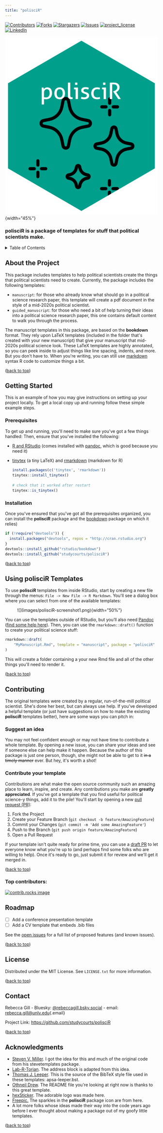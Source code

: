 ```yaml
---
title: "polisciR"
---
```


<!-- Improved compatibility of back to top link: See: https://github.com/othneildrew/Best-README-Template/pull/73 -->

<a id="readme-top"></a> <!--
*** Thanks to Othneil Drew (https://github.com/othneildrew) for his Best-README-Template. 
-->

<!-- PROJECT SHIELDS -->

[![Contributors](https://img.shields.io/github/contributors/studycourts/polisciR.svg?style=for-the-badge)](https://github.com/studycourts/polisciR/graphs/contributors) [![Forks](https://img.shields.io/github/forks/studycourts/polisciR.svg?style=for-the-badge)](https://github.com/studycourts/polisciR/network/members) [![Stargazers](https://img.shields.io/github/stars/studycourts/polisciR.svg?style=for-the-badge)](https://github.com/studycourts/polisciR/stargazers) [![Issues](https://img.shields.io/github/issues/studycourts/polisciR.svg?style=for-the-badge)](https://github.com/studycourts/polisciR/issues) [![project_license](https://img.shields.io/github/license/studycourts/polisciR.svg?style=for-the-badge)](https://github.com/studycourts/polisciR/blob/master/LICENSE.txt) [![LinkedIn](https://img.shields.io/badge/-LinkedIn-black.svg?style=for-the-badge&logo=linkedin&colorB=555)](https://linkedin.com/in/rebeccadgill)

<!-- PROJECT LOGO -->

![](images/polisciR-logo.png){width="45%"}

### <strong>polisciR</strong> is a package of templates for stuff that political scientists make.

<!-- TABLE OF CONTENTS -->

<details>

<summary>Table of Contents</summary>

<ol>

<li>

<a href="#about-the-project">About The Project</a>

<li>

<a href="#getting-started">Getting Started</a>

<li><a href="#prerequisites">Prerequisites</a></li>

<li><a href="#installation">Installation</a></li>

<li><a href="#usage">Usage</a></li>

<li><a href="#roadmap">Roadmap</a></li>

<li><a href="#contributing">Contributing</a></li>

<li><a href="#license">License</a></li>

<li><a href="#contact">Contact</a></li>

<li><a href="#acknowledgments">Acknowledgments</a></li>

</ol>

</details>

<!-- ABOUT THE PROJECT -->

## About the Project

This package includes templates to help political scientists create the things that political scientists need to create. Currently, the package includes the following templates:

-   `manuscript`: for those who already know what should go in a political science research paper, this template will create a pdf document in the style of a mid-2020s political scientist.
-   `guided_manuscript`: for those who need a bit of help turning their ideas into a political science research paper, this one contains default content to walk you through the process.

The manuscript templates in this package, are based on the **bookdown** format. They rely upon LaTeX templates (included in the folder that's created with your new manuscript) that give your manuscript that mid-2020s political science look. These LaTeX templates are highly annotated, so you can peek inside to adjust things like line spacing, indents, and more. But you don't have to. When you're writing, you can still use [markdown](https://rmarkdown.rstudio.com/authoring_basics.html) syntax R code to customize things a bit.

<p align="right">

(<a href="#readme-top">back to top</a>)

</p>

<!-- GETTING STARTED -->

## Getting Started

This is an example of how you may give instructions on setting up your project locally. To get a local copy up and running follow these simple example steps.

### Prerequisites

To get up and running, you'll need to make sure you've got a few things handled: Then, ensure that you've installed the following:

-   [R and RStudio](https://rstudio-education.github.io/hopr/starting.html) (comes installed with [pandoc](http://pandoc.org/), which is good because you need it)

-   [tinytex](https://yihui.name/tinytex/) (a tiny LaTeX) and [rmarkdown](https://rmarkdown.rstudio.com/docs/) (markdown for R)

    ``` r
    install.packages(c('tinytex', 'rmarkdown'))
    tinytex::install_tinytex()

    # check that it worked after restart
    tinytex::is_tinytex()
    ```

### Installation

Once you've ensured that you've got all the prerequisites organized, you can install the **polisciR** package and the [bookdown](https://bookdown.org/) package on which it relies)

``` r
if (!require("devtools")) {
  install.packages("devtools", repos = "http://cran.rstudio.org")
}
devtools::install_github("rstudio/bookdown")
devtools::install_github("studycourts/polisciR")
```

(<a href="#readme-top">back to top</a>)

</p>

<!-- USAGE EXAMPLES -->

## Using **polisciR** Templates

To use **polisciR** templates from inside RStudio, start by creating a new file through the menus: `File -> New File -> R Markdown`. You'll see a dialog box where you can select from one of the available templates:

<figure>![](images/polisciR-screenshot1.png){width="50%"}</figure>

You can use the templates outside of RStudio, but you’ll also need [Pandoc](https://pandoc.org) ([find some help here](https://bookdown.org/yihui/rmarkdown-cookbook/install-pandoc.html)). Then, you can use the `rmarkdown::draft()` function to create your political science stuff:

``` r
rmarkdown::draft(
    "MyManuscript.Rmd", template = "manuscript", package = "polisciR"
)
```

This will create a folder containing a your new Rmd file and all of the other things you'll need to render it.

<p align="right">

(<a href="#readme-top">back to top</a>)

</p>

<!-- CONTRIBUTING -->

## Contributing

The original templates were created by a regular, run-of-the-mill political scientist. She's done her best, but can always use help. If you've developed a helpful template (or just have suggestions on how to make the existing **polisciR** templates better), here are some ways you can pitch in:

### Suggest an idea

You may not feel confident enough or may not have time to contribute a whole template. By opening a new issue, you can share your ideas and see if someone else can help make it happen. Because the author of this package is just one person, though, she might not be able to get to it ~~in a timely manner~~ ever. But hey, it's worth a shot!

### Contribute your template

Contributions are what make the open source community such an amazing place to learn, inspire, and create. Any contributions you make are **greatly appreciated**. If you've got a template that you find useful for political science-y things, add it to the pile! You'll start by opening a new [pull request (PR)](https://docs.github.com/en/pull-requests/collaborating-with-pull-requests/proposing-changes-to-your-work-with-pull-requests/about-pull-requests#draft-pull-requests):

1.  Fork the Project
2.  Create your Feature Branch (`git checkout -b feature/AmazingFeature`)
3.  Commit your Changes (`git commit -m 'Add some AmazingFeature'`)
4.  Push to the Branch (`git push origin feature/AmazingFeature`)
5.  Open a Pull Request

If your template isn't quite ready for prime time, you can use a [draft PR](https://docs.github.com/en/github/collaborating-with-issues-and-pull-requests/about-pull-requests#draft-pull-requests) to let everyone know what you're up to (and perhaps find some folks who are willing to help). Once it's ready to go, just submit it for review and we'll get it merged in.

<p align="right">

(<a href="#readme-top">back to top</a>)

</p>

### Top contributors:

<a href="https://github.com/studycourts/polisciR/graphs/contributors"> <img src="https://contrib.rocks/image?repo=studycourts/polisciR" alt="contrib.rocks image"/> </a>

<!-- ROADMAP -->

## Roadmap

-   [ ] Add a conference presentation template
-   [ ] Add a CV template that embeds .bib files

See the [open issues](https://github.com/studycourts/polisciR/issues) for a full list of proposed features (and known issues).

<p align="right">

(<a href="#readme-top">back to top</a>)

</p>

<!-- LICENSE -->

## License

Distributed under the MIT License. See `LICENSE.txt` for more information.

<p align="right">

(<a href="#readme-top">back to top</a>)

</p>

<!-- CONTACT -->

## Contact

Rebecca Gill - Bluesky: [\@rebeccagill.bsky.social](https://bsky.app/profile/rebeccagill.bsky.social) - email: [rebecca.gill\@unlv.edu](mailto:rebecca.gill@unlv.edu){.email}

Project Link: <https://github.com/studycourts/polisciR>

<p align="right">

(<a href="#readme-top">back to top</a>)

</p>

<!-- ACKNOWLEDGMENTS -->

## Acknowledgments

-   [Steven V. Miller](https://svmiller.com/stevetemplates/). I got the idea for this and much of the original code from his stevetemplates package.
-   [Lab-R-Torian](https://labrtorian.com/2019/08/26/rmarkdown-template-that-manages-academic-affiliations/). The address block is adapted from this idea.
-   [Thomas J. Leeper](https://github.com/leeper/apsa-leeper.bst). This is the source of the BibTeX style file used in these templates: apsa-leeper.bst.
-   [Othneil Drew](https://github.com/othneildrew/Best-README-Template). The README file you're looking at right now is thanks to this great template.
-   [hexSticker](https://github.com/GuangchuangYu/hexSticker). The adorable logo was made here.
-   [Freepic.](https://www.flaticon.com/free-icons/spark%22%20title=%22spark%20icons%22) The sparkles in the **polisciR** package icon are from here.
-   A lot more folks whose ideas made their way into the code years ago before I ever thought about making a package out of my goofy little templates.

<p align="right">

(<a href="#readme-top">back to top</a>)

</p>

<!-- MARKDOWN LINKS & IMAGES -->

<!-- https://www.markdownguide.org/basic-syntax/#reference-style-links -->
